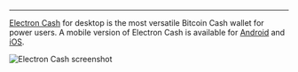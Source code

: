 ---
[Electron Cash](https://electroncash.org/) for desktop is the most versatile Bitcoin Cash wallet for power users. A mobile version of Electron Cash is available for [Android](https://play.google.com/store/apps/details?id=org.electroncash.wallet) and [iOS](https://itunes.apple.com/us/app/electron-cash/id1359700089?ls=1&mt=8). 

![Electron Cash screenshot](https://electroncash.org/images/wallet-shot-3.png)